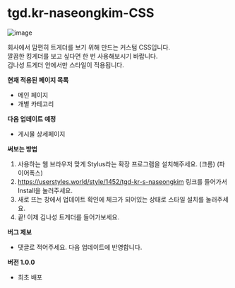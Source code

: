 # tgd.kr-naseongkim-CSS
![image](https://user-images.githubusercontent.com/25531016/136685160-6409918e-86ee-4642-bfea-02a20ee696bd.png)

회사에서 맘편히 트게더를 보기 위해 만드는 커스텀 CSS입니다.<br>
깔끔한 킹게더를 보고 싶다면 한 번 사용해보시기 바랍니다.<br>
김나성 트게더 안에서만 스타일이 적용됩니다.

**현재 적용된 페이지 목록**
- 메인 페이지
- 개별 카테고리


**다음 업데이트 예정**
- 게시물 상세페이지


**써보는 방법**
1. 사용하는 웹 브라우저 맞게 Stylus라는 확장 프로그램을 설치해주세요. (크롬) (파이어폭스)
2. https://userstyles.world/style/1452/tgd-kr-s-naseongkim 링크를 들어가서 Install을 눌러주세요.
3. 새로 뜨는 창에서 업데이트 확인에 체크가 되어있는 상태로 스타일 설치를 눌러주세요.
4. 끝! 이제 김나성 트게더를 들어가보세요.


**버그 제보**
- 댓글로 적어주세요. 다음 업데이트에 반영합니다.

**버전 1.0.0**
- 최초 배포
